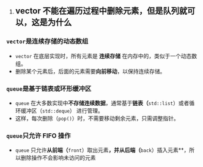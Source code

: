 1. ## vector 不能在遍历过程中删除元素，但是队列就可以，这是为什么

### **`vector`**​**​ 是连续存储的**​**动态数组**

* `vector` 在底层实现时，所有元素是 **连续存储** 在内存中的，类似于一个动态数组。
* 删除某个元素后，后面的元素需要 ​**向前移动**​，以保持连续存储。

### **`queue`**​**​ 是基于**​**链表**​**或环形缓冲区**

* `queue` 在大多数实现中 ​**不存储连续数据**​，通常基于 ​**链表**​**​（​**`std::list`**​**​）或者循环缓冲区（​**​​**`std::deque`**​**） 进行管理。
* 这样，每次删除（`pop()`）时，不需要移动剩余元素，只需调整指针。

### ​**​**`queue`**​**​ 只允许 ​**​**FIFO**​**​ 操作

* `queue` 只允许 **​从前端（​​​**`front`**​​**）取出元素​**​，并 **​从后端（​**​​**`back`**​​**）插入元素​**​，所以删除操作不会影响未访问的元素
